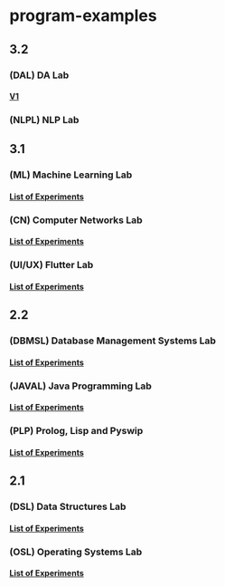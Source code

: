# program-examples

## 3.2

### (DAL) DA Lab

#### [V1](./resources/DA/1.md)

### (NLPL) NLP Lab

## 3.1

### (ML) Machine Learning Lab

#### [List of Experiments](./resources/ML/README.md)

### (CN) Computer Networks Lab

#### [List of Experiments](./resources/CN/README.md)

### (UI/UX) Flutter Lab

#### [List of Experiments](./resources/Flutter/README.md)
## 2.2

### (DBMSL) Database Management Systems Lab

#### [List of Experiments](./resources/DBMS/README.md)

### (JAVAL) Java Programming Lab

#### [List of Experiments](./resources/JAVA/README.md)

### (PLP) Prolog, Lisp and Pyswip

#### [List of Experiments](./resources/PLP/README.md)

## 2.1

### (DSL) Data Structures Lab

#### [List of Experiments](./resources/DS/README.md)

### (OSL) Operating Systems Lab

#### [List of Experiments](./resources/DS/README.md)
